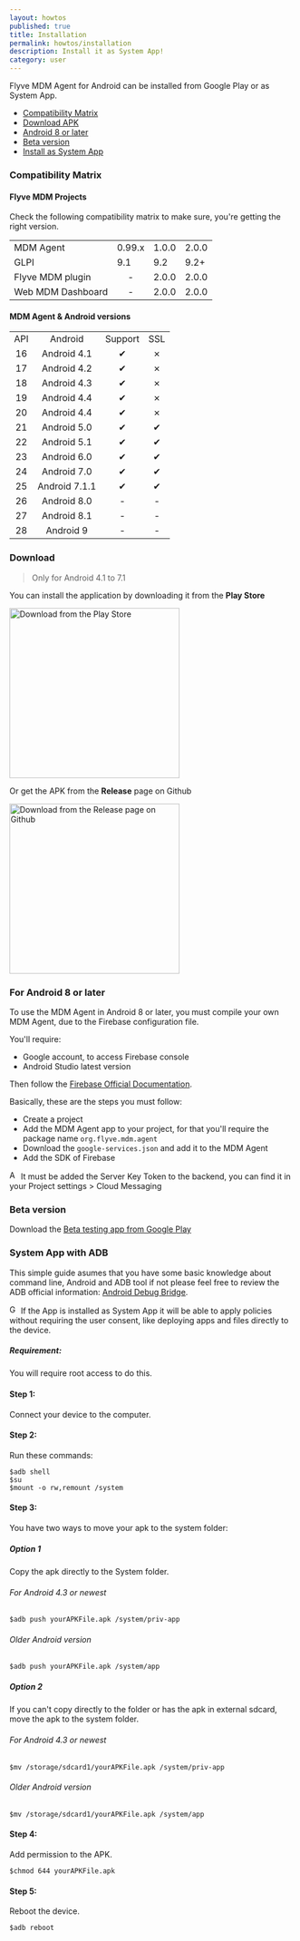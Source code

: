 ```yaml
---
layout: howtos
published: true
title: Installation
permalink: howtos/installation
description: Install it as System App!
category: user
---
```


Flyve MDM Agent for Android can be installed from Google Play or as System App.

* [Compatibility Matrix](#matrix)
* [Download APK](#download)
* [Android 8 or later](#android-later)
* [Beta version](#beta-version)
* [Install as System App](#system-app)

### <a name="matrix"></a> Compatibility Matrix

#### Flyve MDM Projects

Check the following compatibility matrix to make sure, you're getting the right version.

<table class="zebra-table">
    <tr>
        <td>MDM Agent</td>
        <td>0.99.x</td>
        <td>1.0.0</td>
        <td>2.0.0</td>
    </tr>
    <tr>
        <td>GLPI</td>
        <td>9.1</td>
        <td>9.2</td>
        <td>9.2+</td>
    </tr>
    <tr>
        <td>Flyve MDM plugin</td>
        <td align="center">-</td>
        <td>2.0.0</td>
        <td>2.0.0</td>
    </tr>
    <tr>
        <td>Web MDM Dashboard</td>
        <td align="center">-</td>
        <td>2.0.0</td>
        <td>2.0.0</td>
    </tr>
</table>

#### MDM Agent & Android versions

<table class="zebra-table">
    <tr>
        <td align="center">API</td>
        <td align="center">Android</td>
        <td align="center">Support</td>
        <td align="center">SSL</td>
    </tr>
    <tr>
        <td align="center">16</td>
        <td align="center">Android 4.1</td>
        <td align="center">✔︎</td>
        <td align="center">✗</td>
    </tr>
    <tr>
        <td align="center">17</td>
        <td align="center">Android 4.2</td>
        <td align="center">✔︎</td>
        <td align="center">✗</td>
    </tr>
    <tr>
        <td align="center">18</td>
        <td align="center">Android 4.3</td>
        <td align="center">✔︎</td>
        <td align="center">✗</td>
    </tr>
    <tr>
        <td align="center">19</td>
        <td align="center">Android 4.4</td>
        <td align="center">✔︎</td>
        <td align="center">✗</td>
    </tr>
    <tr>
        <td align="center">20</td>
        <td align="center">Android 4.4</td>
        <td align="center">✔︎</td>
        <td align="center">✗</td>
    </tr>
    <tr>
        <td align="center">21</td>
        <td align="center">Android 5.0</td>
        <td align="center">✔︎</td>
        <td align="center">✔︎</td>
    </tr>
    <tr>
        <td align="center">22</td>
        <td align="center">Android 5.1</td>
        <td align="center">✔︎</td>
        <td align="center">✔︎</td>
    </tr>
    <tr>
        <td align="center">23</td>
        <td align="center">Android 6.0</td>
        <td align="center">✔︎</td>
        <td align="center">✔︎</td>
    </tr>
    <tr>
        <td align="center">24</td>
        <td align="center">Android 7.0</td>
        <td align="center">✔︎</td>
        <td align="center">✔︎</td>
    </tr>
    <tr>
        <td align="center">25</td>
        <td align="center">Android 7.1.1</td>
        <td align="center">✔︎</td>
        <td align="center">✔︎</td>
    </tr>
    <tr>
        <td align="center">26</td>
        <td align="center">Android 8.0</td>
        <td align="center">-</td>
        <td align="center">-</td>
    </tr>
    <tr>
        <td align="center">27</td>
        <td align="center">Android 8.1</td>
        <td align="center">-</td>
        <td align="center">-</td>
    </tr>
    <tr>
        <td align="center">28</td>
        <td align="center">Android 9</td>
        <td align="center">-</td>
        <td align="center">-</td>
    </tr>
</table>

### Download

> Only for Android 4.1 to 7.1

You can install the application by downloading it from the **Play Store**

<a href="https://play.google.com/store/apps/details?id=org.flyve.mdm.agent" target="_blank"><img src="https://user-images.githubusercontent.com/663460/26973322-4ddf78a4-4d16-11e7-8b58-4c03b4bc2490.png" width="300" alt="Download from the Play Store"></a>

<!--Or from **F-Droid**

<a href="" target="_blank"><img src="https://camo.githubusercontent.com/f9574a79e3fe61202392c44e55f0bdab261a9561/68747470733a2f2f662d64726f69642e6f72672f62616467652f6765742d69742d6f6e2e706e67" width="300" alt="Download from the F-Droid"></a>-->

Or get the APK from the **Release** page on Github

<a href="https://github.com/flyve-mdm/android-mdm-agent/releases" target="_blank"><img src="https://user-images.githubusercontent.com/663460/26973090-f8fdc986-4d14-11e7-995a-e7c5e79ed925.png" width="300" alt="Download from the Release page on Github"></a>

### <a name="android-later"></a>For Android 8 or later

To use the MDM Agent in Android 8 or later, you must compile your own MDM Agent, due to the Firebase configuration file.

You'll require:

* Google account, to access Firebase console
* Android Studio latest version

Then follow the [Firebase Official Documentation](https://firebase.google.com/docs/android/setup).

Basically, these are the steps you must follow:

* Create a project
* Add the MDM Agent app to your project, for that you'll require the package name ```org.flyve.mdm.agent```
* Download the ```google-services.json``` and add it to the MDM Agent
* Add the SDK of Firebase

<img src="{{ '/images/picto-information.png' | absolute_url }}" alt="Awesome tip:" height="16px"> It must be added the Server Key Token to the backend, you can find it in your Project settings > Cloud Messaging

### Beta version

Download the [Beta testing app from Google Play](https://play.google.com/apps/testing/org.flyve.mdm.agent)

### <a name="system-app"></a>System App with ADB

This simple guide asumes that you have some basic knowledge about command line, Android and ADB tool if not please feel free to review the ADB official information: [Android Debug Bridge](https://developer.android.com/studio/command-line/adb.html?hl=es-419).

<img src="{{ '/images/picto-information.png' | absolute_url }}" alt="Good to know: " height="16px">  If the App is installed as System App it will be able to apply policies without requiring the user consent, like deploying apps and files directly to the device.

##### Requirement:

You will require root access to do this.

#### Step 1:

Connect your device to the computer.

#### Step 2:

Run these commands:

```shell
$adb shell
$su
$mount -o rw,remount /system
```

#### Step 3:

You have two ways to move your apk to the system folder:

##### Option 1

Copy the apk directly to the System folder.

###### For Android 4.3 or newest

```shell
$adb push yourAPKFile.apk /system/priv-app
```

###### Older Android version

```shell
$adb push yourAPKFile.apk /system/app
```

##### Option 2

If you can't copy directly to the folder or has the apk in external sdcard, move the apk to the system folder.

###### For Android 4.3 or newest

```shell
$mv /storage/sdcard1/yourAPKFile.apk /system/priv-app
```

###### Older Android version

```shell
$mv /storage/sdcard1/yourAPKFile.apk /system/app
```

#### Step 4:

Add permission to the APK.

```shell
$chmod 644 yourAPKFile.apk
```

#### Step 5:

Reboot the device.

```shell
$adb reboot
```